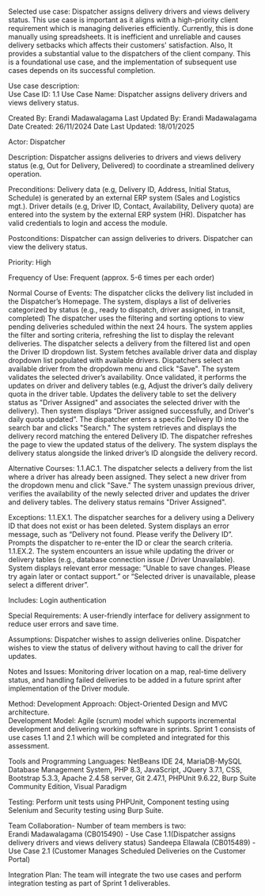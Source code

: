 Selected use case: Dispatcher assigns delivery drivers and views delivery status. This use case is important as it aligns with a high-priority client requirement which is managing deliveries efficiently. Currently, this is done manually using spreadsheets. It is inefficient and unreliable and causes delivery setbacks which affects their customers' satisfaction. Also, It provides a substantial value to the dispatchers of the client company. This is a foundational use case, and the implementation of subsequent use cases depends on its successful completion. 

Use case description:  
Use Case ID: 1.1 
Use Case Name: Dispatcher assigns delivery drivers and views delivery status. 

Created By: Erandi Madawalagama 
Last Updated By: Erandi Madawalagama 
Date Created: 26/11/2024 
Date Last Updated: 18/01/2025  

Actor: Dispatcher 

Description: Dispatcher assigns deliveries to drivers and views delivery status (e.g, Out for Delivery, Delivered) to coordinate a streamlined delivery operation. 

Preconditions: 
Delivery data (e.g, Delivery ID, Address, Initial Status, Schedule) is generated by an external ERP system (Sales and Logistics mgt.). 
Driver details (e.g, Driver ID, Contact, Availability, Delivery quota) are entered into the system by the external ERP system (HR). 
Dispatcher has valid credentials to login and access the module. 

Postconditions: 
Dispatcher can assign deliveries to drivers. 
Dispatcher can view the delivery status. 

Priority: High  

Frequency of Use: Frequent (approx. 5-6 times per each order) 

Normal Course of Events: 
The dispatcher clicks the delivery list included in the Dispatcher’s Homepage. 
	The system, displays a list of deliveries categorized by status (e.g., ready to 	dispatch, driver assigned, in transit, completed) 
The dispatcher uses the filtering and sorting options to view pending deliveries scheduled within the next 24 hours. 
	The system applies the filter and sorting criteria, refreshing the list to display 	the relevant deliveries. 
The dispatcher selects a delivery from the filtered list and open the Driver ID dropdown list. 
	System fetches available driver data and display dropdown list populated with 	available drivers. 
Dispatchers select an available driver from the dropdown menu and click "Save". 
	The system validates the selected driver’s availability. Once validated, it performs 	the updates on driver and delivery tables (e.g, Adjust the driver’s daily delivery 	quota in the driver table. Updates the delivery table to set the delivery status as 	"Driver Assigned" and associates the selected driver with the delivery). Then system 	displays “Driver assigned successfully, and Driver's daily quota updated”. 
The dispatcher enters a specific Delivery ID into the search bar and clicks "Search." 
	The system retrieves and displays the delivery record matching the entered Delivery 	ID. 
The dispatcher refreshes the page to view the updated status of the delivery. 
	The system displays the delivery status alongside the linked driver’s ID alongside 	the delivery record.

Alternative Courses: 
1.1.AC.1. The dispatcher selects a delivery from the list where a driver has already been assigned. They select a new driver from the dropdown menu and click "Save." 
	The system unassign previous driver, verifies the availability of the newly selected 	driver and updates the driver and delivery tables. The delivery status remains 	"Driver Assigned".  

Exceptions: 
1.1.EX.1. The dispatcher searches for a delivery using a Delivery ID that does not exist or has been deleted. 
	System displays an error message, such as “Delivery not found. Please verify the 	Delivery ID”. Prompts the dispatcher to re-enter the ID or clear the search 
  	criteria. 
1.1.EX.2.  The system encounters an issue while updating the driver or delivery tables (e.g., database connection issue / Driver Unavailable). 
	System displays relevant error message: “Unable to save changes. Please try again 	later or contact support.” or “Selected driver is unavailable, please select a 	different driver”. 

Includes: Login authentication 

Special Requirements:
A user-friendly interface for delivery assignment to reduce user errors and save time. 

Assumptions: 
Dispatcher wishes to assign deliveries online. 
Dispatcher wishes to view the status of delivery without having to call the driver for updates. 

Notes and Issues: 
Monitoring driver location on a map, real-time delivery status, and handling failed deliveries to be added in a future sprint after implementation of the Driver module. 


Method: 
Development Approach: Object-Oriented Design and MVC architecture.  
Development Model: Agile (scrum) model which supports incremental development and delivering working software in sprints. Sprint 1 consists of use cases 1.1 and 2.1 which will be completed and integrated for this assessment.  

Tools and Programming Languages: NetBeans IDE 24, MariaDB-MySQL Database Management System, PHP 8.3, JavaScript, JQuery 3.7.1, CSS, Bootstrap 5.3.3, Apache 2.4.58 server, Git 2.47.1, PHPUnit 9.6.22, Burp Suite Community Edition, Visual Paradigm

Testing: Perform unit tests using PHPUnit, Component testing using Selenium and Security testing using Burp Suite.  

Team Collaboration- Number of team members is two:  
Erandi Madawalagama (CB015490) - Use Case 1.1(Dispatcher assigns delivery drivers and views delivery status) 
Sandeepa Ellawala (CB015489) - Use Case 2.1 (Customer Manages Scheduled Deliveries on the Customer Portal) 

Integration Plan: The team will integrate the two use cases and perform integration testing as part of Sprint 1 deliverables. 

